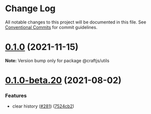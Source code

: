 # Change Log

All notable changes to this project will be documented in this file.
See [Conventional Commits](https://conventionalcommits.org) for commit guidelines.

# [0.1.0](https://github.com/prevwong/craft.js/compare/v0.1.0-beta.20...v0.1.0) (2021-11-15)

**Note:** Version bump only for package @craftjs/utils





# [0.1.0-beta.20](https://github.com/prevwong/craft.js/compare/v0.1.0-beta.19...v0.1.0-beta.20) (2021-08-02)


### Features

* clear history ([#281](https://github.com/prevwong/craft.js/issues/281)) ([7524cb2](https://github.com/prevwong/craft.js/commit/7524cb2d59aa81470eadbeb9f1267451b1252bac))
